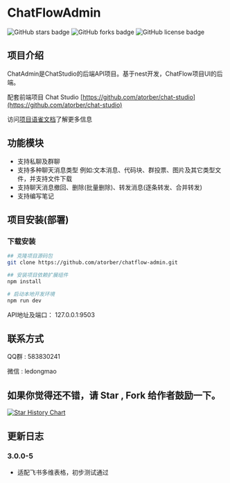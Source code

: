 # ChatFlowAdmin

<img alt="GitHub stars badge" src="https://img.shields.io/github/stars/atorber/chatflow-admin"> <img alt="GitHub forks badge" src="https://img.shields.io/github/forks/atorber/chatflow-admin"> <img alt="GitHub license badge" src="https://img.shields.io/github/license/atorber/chatflow-admin">

##  项目介绍

ChatAdmin是ChatStudio的后端API项目。基于nest开发，ChatFlow项目UI的后端。

配套前端项目 Chat Studio [https://github.com/atorber/chat-studio](https://github.com/atorber/chat-studio) 

访问[项目语雀文档](https://www.yuque.com/atorber/chatflow)了解更多信息

## 功能模块

- 支持私聊及群聊
- 支持多种聊天消息类型 例如:文本消息、代码块、群投票、图片及其它类型文件，并支持文件下载
- 支持聊天消息撤回、删除(批量删除)、转发消息(逐条转发、合并转发)
- 支持编写笔记

## 项目安装(部署)

### 下载安装

```bash
## 克隆项目源码包
git clone https://github.com/atorber/chatflow-admin.git

## 安装项目依赖扩展组件
npm install

# 启动本地开发环境
npm run dev
```

API地址及端口： 127.0.0.1:9503

## 联系方式

QQ群 : 583830241

微信 : ledongmao

## 如果你觉得还不错，请 Star , Fork 给作者鼓励一下。

[![Star History Chart](https://api.star-history.com/svg?repos=atorber/chatflow-admin&type=Date)](https://star-history.com/#atorber/chatflow-admin&Date)

## 更新日志

### 3.0.0-5

- 适配飞书多维表格，初步测试通过
